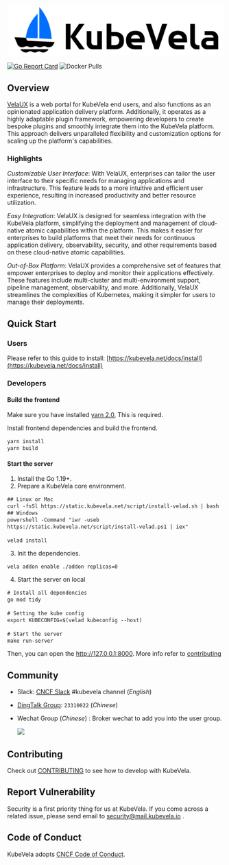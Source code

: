 ![alt](docs/images/KubeVela-03.png)

[![Go Report Card](https://goreportcard.com/badge/github.com/kubevela/velaux)](https://goreportcard.com/report/github.com/kubevela/velaux)
![Docker Pulls](https://img.shields.io/docker/pulls/oamdev/velaux)

## Overview

[VelaUX](https://github.com/kubevela/velaux) is a web portal for KubeVela end users, and also functions as an opinionated application delivery platform. Additionally, it operates as a highly adaptable plugin framework, empowering developers to create bespoke plugins and smoothly integrate them into the KubeVela platform. This approach delivers unparalleled flexibility and customization options for scaling up the platform's capabilities.

### Highlights

*Customizable User Interface*: With VelaUX, enterprises can tailor the user interface to their specific needs for managing applications and infrastructure. This feature leads to a more intuitive and efficient user experience, resulting in increased productivity and better resource utilization.

*Easy Integration*: VelaUX is designed for seamless integration with the KubeVela platform, simplifying the deployment and management of cloud-native atomic capabilities within the platform. This makes it easier for enterprises to build platforms that meet their needs for continuous application delivery, observability, security, and other requirements based on these cloud-native atomic capabilities.

*Out-of-Box Platform*: VelaUX provides a comprehensive set of features that empower enterprises to deploy and monitor their applications effectively. These features include multi-cluster and multi-environment support, pipeline management, observability, and more. Additionally, VelaUX streamlines the complexities of Kubernetes, making it simpler for users to manage their deployments.

## Quick Start

### Users

Please refer to this guide to install: [https://kubevela.net/docs/install](https://kubevela.net/docs/install)

### Developers

#### Build the frontend

Make sure you have installed [yarn 2.0](https://yarnpkg.com/getting-started/install), This is required.

Install frontend dependencies and build the frontend.

```shell
yarn install
yarn build
```

#### Start the server

1. Install the Go 1.19+.
2. Prepare a KubeVela core environment.

  ```shell
  ## Linux or Mac
  curl -fsSl https://static.kubevela.net/script/install-velad.sh | bash
  ## Windows
  powershell -Command "iwr -useb https://static.kubevela.net/script/install-velad.ps1 | iex"

  velad install
  ```

3. Init the dependencies.

  ```shell
  vela addon enable ./addon replicas=0
  ```

4. Start the server on local

  ```shell
  # Install all dependencies
  go mod tidy

  # Setting the kube config
  export KUBECONFIG=$(velad kubeconfig --host)

  # Start the server
  make run-server
  ```

Then, you can open the http://127.0.0.1:8000. More info refer to [contributing](./docs/contributing/velaux.md)

## Community

- Slack:  [CNCF Slack](https://slack.cncf.io/) #kubevela channel (*English*)
- [DingTalk Group](https://page.dingtalk.com/wow/dingtalk/act/en-home): `23310022` (*Chinese*)
- Wechat Group (*Chinese*) : Broker wechat to add you into the user group.

  <img src="https://static.kubevela.net/images/barnett-wechat.jpg" width="200" />

## Contributing

Check out [CONTRIBUTING](./CONTRIBUTING.md) to see how to develop with KubeVela.

## Report Vulnerability

Security is a first priority thing for us at KubeVela. If you come across a related issue, please send email to security@mail.kubevela.io .

## Code of Conduct

KubeVela adopts [CNCF Code of Conduct](https://github.com/cncf/foundation/blob/master/code-of-conduct.md).

